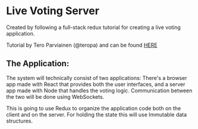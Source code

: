# Live Voting Server

Created by following a full-stack redux tutorial for creating a live voting application.

Tutorial by Tero Parviainen (@teropa) and can be found [HERE](http://teropa.info/blog/2015/09/10/full-stack-redux-tutorial.html#the-app)

## The Application:
The system will technically consist of two applications: There's a browser app made with React that provides both the user interfaces, and a server app made with Node that handles the voting logic. Communication between the two will be done using WebSockets.

This is going to use Redux to organize the application code both on the client and on the server. For holding the state this will use Immutable data structures.
